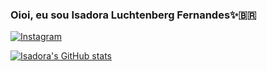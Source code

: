### Oioi, eu sou Isadora Luchtenberg Fernandes✨🇧🇷

[![Instagram](https://img.shields.io/badge/Instagram-E4405F?style=for-the-badge&logo=instagram&logoColor=white)](https://instagram.com/_isaluch)



[![Isadora's GitHub stats](https://github-readme-stats.vercel.app/api?username=isaluch&show_icons=true&theme=dracula)](https://github.com//github-readme-stats)
<link rel="stylesheet" type='text/css'
            <i class="devicon-trêsdsmax-plain "></i>
          

